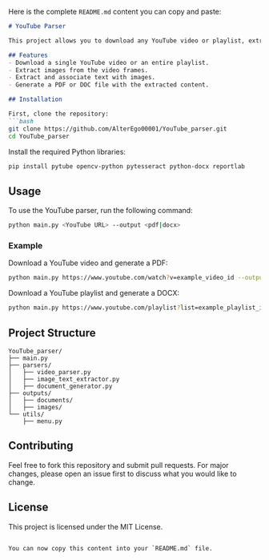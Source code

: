 Here is the complete `README.md` content you can copy and paste:

```markdown
# YouTube Parser

This project allows you to download any YouTube video or playlist, extract images and text from the video, and generate a PDF or DOC file containing the images and associated text.

## Features
- Download a single YouTube video or an entire playlist.
- Extract images from the video frames.
- Extract and associate text with images.
- Generate a PDF or DOC file with the extracted content.

## Installation

First, clone the repository:
```bash
git clone https://github.com/AlterEgo00001/YouTube_parser.git
cd YouTube_parser
```

Install the required Python libraries:
```bash
pip install pytube opencv-python pytesseract python-docx reportlab
```

## Usage

To use the YouTube parser, run the following command:
```bash
python main.py <YouTube URL> --output <pdf|docx>
```

### Example
Download a YouTube video and generate a PDF:
```bash
python main.py https://www.youtube.com/watch?v=example_video_id --output pdf
```

Download a YouTube playlist and generate a DOCX:
```bash
python main.py https://www.youtube.com/playlist?list=example_playlist_id --output docx
```

## Project Structure
```
YouTube_parser/
├── main.py
├── parsers/
│   ├── video_parser.py
│   ├── image_text_extractor.py
│   ├── document_generator.py
├── outputs/
│   ├── documents/
│   ├── images/
└── utils/
    ├── menu.py
```

## Contributing
Feel free to fork this repository and submit pull requests. For major changes, please open an issue first to discuss what you would like to change.

## License
This project is licensed under the MIT License.
```

You can now copy this content into your `README.md` file.
